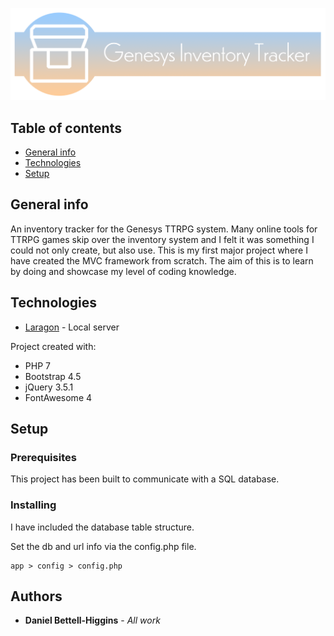 ![Genesys Inventory Tracker](/public/img/project-logo.png)

## Table of contents
* [General info](#general-info)
* [Technologies](#technologies)
* [Setup](#setup)


## General info
An inventory tracker for the Genesys TTRPG system. Many online tools for TTRPG games skip over the inventory system and I felt it was something I could not only create, but also use.
This is my first major project where I have created the MVC framework from scratch. The aim of this is to learn by doing and showcase my level of coding knowledge.

## Technologies
* [Laragon](https://laragon.org/) - Local server

Project created with:
* PHP 7
* Bootstrap 4.5
* jQuery 3.5.1
* FontAwesome 4

## Setup
### Prerequisites
This project has been built to communicate with a SQL database.

### Installing
I have included the database table structure.

Set the db and url info via the config.php file.
```
app > config > config.php
```

## Authors
* **Daniel Bettell-Higgins** - *All work*
